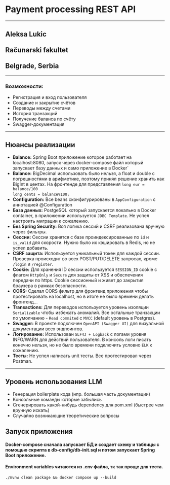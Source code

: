 # **Payment processing REST API**

___

## Aleksa Lukic <br><br> Računarski fakultet <br><br> Belgrade, Serbia

___

### Возможности:
- Регистрация и вход пользователя
- Создание и закрытие счётов
- Переводы между счетами
- История транзакций
- Получение баланса по счёту
- Swagger-документация

___

## Нюансы реализации

- **Balance:** Spring Boot приложение которое работает на localhost:8080, запуск через docker-compose файл который запускает базу данных и само приложение в Docker`
- **Balance:** BigDecimal использовать было нельзя, а float и double с погрешностями в арифметикe, поэтому принял решение хранить как BigInt в центах. На фронтенде для представления `long eur = balance/100` <br> `long cents = balance%100;`
- **Configuration:** Все beans сконфигурированы в `AppConfiguration` с аннотацией @Configuration
- **База данных:** PostgeSQL который запускается локально в Docker container, в приложении используется `JDBC Template`. Не успел настроить миграции к сожалению.
- **Без Spring Security:** Вся логика сессий и CSRF реализована вручную через фильтры.
- **Сессии:** Сессии хранятся с базе проиндексированные по `id` и `is_valid` для скорости. Нужно было их кэшировать в Redis, но не успел добавить.
- **CSRF защита:** Используется уникальный токен для каждой сессии. Проверка происходит во всех POST/PUT/DELETE запросах, кроме `/login` и `/register`.
- **Cookie:** Для хранения ID сессии используется `SESSION_ID` cookie с флагом `HttpOnly` и `Secure` для защиты от XSS и обеспечения передачи по https. Cookie сессионный и живет до закрытия браузера в рамках безопасности.
- **CORS:** Сделал CORS фильтр для фронтенд приложения чтобы протестировать на localhost, но в итоге не было времени делать фронтенд...
- **Transactions:** Для переводов используется уровень изоляции `Serializable` чтобы избежать аномалий. Все остальные транзакции по умолчанию - `Read commited` c `MVCC` (default уровень в Postgres).  
- **Swagger:** В проекте подключен `OpenAPI (Swagger UI)` для визуальной документации всех эндпоинтов.
- **Логирование:** Использован `SLF4J + Logback` с логами уровня INFO/WARN для действий пользователя. В консоль логи писать конечно нельзя, но не было времени подключить условно `ELK` к сожалению.
- **Тесты:** Не успел написать unit тесты. Все протестировал через Postman.

___

## Уровень использования LLM

- Генерация boilerplate кода (нпр. большая часть документации)
- Консольные команды которые забылись
- Сгенерировать какой-нибудь dependency для pom.xml (быстрее чем вручную искать)
- Случайно возникающие теоретические вопросы

## Запуск приложения

#### Docker-сompose сначала запускает БД и создает схему и таблицы с помощью скрипта в db-config/db-init.sql и потом запускает Spring Boot приложение. 
#### Environment variables читаются из .env файла, тк так проще для теста.

```
./mvnw clean package && docker compose up --build
```
